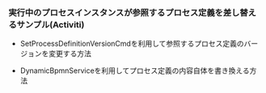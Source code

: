### 実行中のプロセスインスタンスが参照するプロセス定義を差し替えるサンプル(Activiti)

  * SetProcessDefinitionVersionCmdを利用して参照するプロセス定義のバージョンを変更する方法

  * DynamicBpmnServiceを利用してプロセス定義の内容自体を書き換える方法
